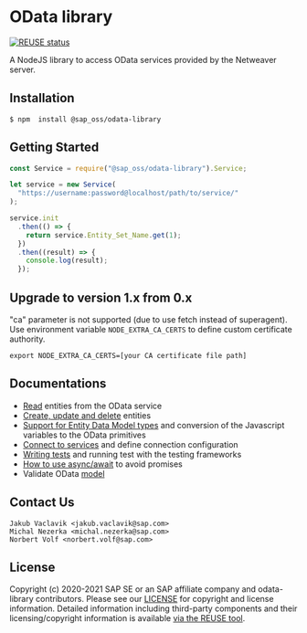 # OData library

[![REUSE status](https://api.reuse.software/badge/github.com/SAP/odata-library)](https://api.reuse.software/info/github.com/SAP/odata-library)

A NodeJS library to access OData services provided by the Netweaver server.

## Installation

```shell
$ npm  install @sap_oss/odata-library

```

## Getting Started

```javascript
const Service = require("@sap_oss/odata-library").Service;

let service = new Service(
  "https://username:password@localhost/path/to/service/"
);

service.init
  .then(() => {
    return service.Entity_Set_Name.get(1);
  })
  .then((result) => {
    console.log(result);
  });
```

## Upgrade to version 1.x from 0.x

"ca" parameter is not supported (due to use fetch instead of
superagent). Use environment variable `NODE_EXTRA_CA_CERTS`
to define custom certificate authority.

```
export NODE_EXTRA_CA_CERTS=[your CA certificate file path]
```

## Documentations

- [Read](doc/GET_ENTITY_SET.md) entities from the OData service
- [Create, update and delete](doc/ACTIVE_OPERATIONS.md) entities
- [Support for Entity Data Model types](doc/EDM_TYPES.md) and conversion of the Javascript variables to the OData primitives
- [Connect to services](doc/INITIALIZE.md) and define connection configuration
- [Writing tests](doc/TESTS.md) and running test with the testing frameworks
- [How to use async/await](doc/EXAMPLES.md) to avoid promises
- Validate OData [model](doc/MODEL.md)

## Contact Us

```
Jakub Vaclavik <jakub.vaclavik@sap.com>
Michal Nezerka <michal.nezerka@sap.com>
Norbert Volf <norbert.volf@sap.com>
```

## License

Copyright (c) 2020-2021 SAP SE or an SAP affiliate company and odata-library contributors. Please see our [LICENSE](LICENSE) for copyright and license information. Detailed information including third-party components and their licensing/copyright information is available [via the REUSE tool](https://api.reuse.software/info/github.com/SAP/odata-library).
